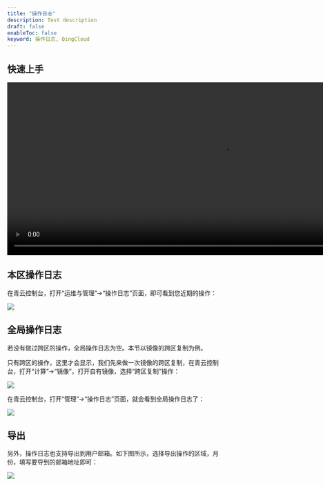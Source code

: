 ```yaml
---
title: "操作日志"
description: Test description
draft: false
enableToc: false
keyword: 操作日志, QingCloud
---
```


## 快速上手

<video src="https://pek3b.qingstor.com/yunify-qingcloud-docs/video/qs_qingcloud_logs.mp4" controls="controls" width="1000" height="400">您的浏览器不支持播放该视频！</video>



## 本区操作日志

在青云控制台，打开“运维与管理”->“操作日志”页面，即可看到您近期的操作：


![](../../_images/activity_local.png)

## 全局操作日志

若没有做过跨区的操作，全局操作日志为空。本节以镜像的跨区复制为例。

只有跨区的操作，这里才会显示，我们先来做一次镜像的跨区复制，在青云控制台，打开“计算”->“镜像”，打开自有镜像，选择“跨区复制”操作：

![](../../_images/copy_image_to_other_zone.png)

在青云控制台，打开“管理”->“操作日志”页面，就会看到全局操作日志了：

![](../../_images/global_activity_log.png)

## 导出

另外，操作日志也支持导出到用户邮箱。如下图所示，选择导出操作的区域，月份，填写要导到的邮箱地址即可：

![](../../_images/export_activity_log.png)
